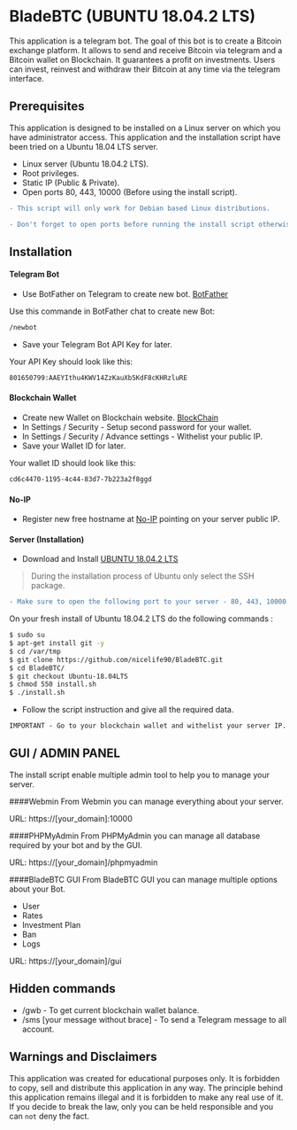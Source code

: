 
# BladeBTC (UBUNTU 18.04.2 LTS)
This application is a telegram bot. The goal of this bot is to create a Bitcoin exchange platform. It allows to send and receive Bitcoin via telegram and a Bitcoin wallet on Blockchain. It guarantees a profit on investments. Users can invest, reinvest and withdraw their Bitcoin at any time via the telegram interface.

## Prerequisites 

This application is designed to be installed on a Linux server on which you have administrator access.
This application and the installation script have been tried on a Ubuntu 18.04 LTS server.

- Linux server (Ubuntu 18.04.2 LTS).
- Root privileges.
- Static IP (Public & Private).
- Open ports 80, 443, 10000 (Before using the install script).

```diff
- This script will only work for Debian based Linux distributions.
```

```diff
- Don't forget to open ports before running the install script otherwise the installation will fail.
```

## Installation

#### Telegram Bot

- Use BotFather on Telegram to create new bot. [BotFather](https://telegram.me/BotFather)

Use this commande in BotFather chat to create new Bot:

```sh
/newbot
```

- Save your Telegram Bot API Key for later.

Your API Key should look like this:

```sh
801650799:AAEYIthu4KWV14ZzKauXb5KdF8cKHRzluRE
```

#### Blockchain Wallet

- Create new Wallet on Blockchain website. [BlockChain](https://blockchain.info/fr/wallet/#/signup)
- In Settings / Security - Setup second password for your wallet.
- In Settings / Security / Advance settings - Withelist your public IP.
- Save your Wallet ID for later.

Your wallet ID should look like this:

```sh
cd6c4470-1195-4c44-83d7-7b223a2f8ggd
```

#### No-IP

- Register new free hostname at [No-IP](https://www.noip.com/) pointing on your server public IP.

#### Server (Installation)

- Download and Install [UBUNTU 18.04.2 LTS](https://www.ubuntu.com/download/server/thank-you?version=18.04.2&architecture=amd64)
> During the installation process of Ubuntu only select the SSH package.

```diff
- Make sure to open the following port to your server - 80, 443, 10000 before running the install script.
```

On your fresh install of Ubuntu 18.04.2 LTS do the following commands :

```sh
$ sudo su
$ apt-get install git -y
$ cd /var/tmp
$ git clone https://github.com/nicelife90/BladeBTC.git
$ cd BladeBTC/
$ git checkout Ubuntu-18.04LTS
$ chmod 550 install.sh
$ ./install.sh
````

- Follow the script instruction and give all the required data.

```diff
IMPORTANT - Go to your blockchain wallet and withelist your server IP. 
```

## GUI / ADMIN PANEL

The install script enable multiple admin tool to help you to manage your server.

####Webmin
From Webmin you can manage everything about your server.

URL: https://[your_domain]:10000

####PHPMyAdmin
From PHPMyAdmin you can manage all database required by your bot and by the GUI.

URL: https://[your_domain]/phpmyadmin

####BladeBTC GUI
From BladeBTC GUI you can manage multiple options about your Bot.

- User
- Rates
- Investment Plan
- Ban
- Logs

URL: https://[your_domain]/gui

## Hidden commands

- /gwb - To get current blockchain wallet balance.
- /sms [your message without brace] - To send a Telegram message to all account.

## Warnings and Disclaimers 

This application was created for educational purposes only. It is forbidden to copy, sell and distribute this application in any way. The principle behind this application remains illegal and it is forbidden to make any real use of it. If you decide to break the law, only you can be held responsible and you can ``not`` deny the fact.
